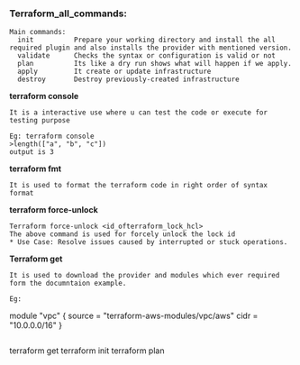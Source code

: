 ### Terraform_all_commands:
```
Main commands:
  init          Prepare your working directory and install the all required plugin and also installs the provider with mentioned version.
  validate      Checks the syntax or configuration is valid or not
  plan          Its like a dry run shows what will happen if we apply.
  apply         It create or update infrastructure
  destroy       Destroy previously-created infrastructure
```
**terraform console**
```
It is a interactive use where u can test the code or execute for testing purpose
```
```
Eg: terraform console 
>length(["a", "b", "c"])
output is 3
```
**terraform fmt**
```
It is used to format the terraform code in right order of syntax format
```
**terraform force-unlock**
```
Terraform force-unlock <id_ofterraform_lock_hcl>
The above command is used for forcely unlock the lock id
* Use Case: Resolve issues caused by interrupted or stuck operations.
```
**Terraform get**
```
It is used to download the provider and modules which ever required form the documntaion example.

Eg:
```
module "vpc" {
  source = "terraform-aws-modules/vpc/aws"
  cidr   = "10.0.0.0/16"
}
```
```
terraform get 
terraform init
terraform plan
```





